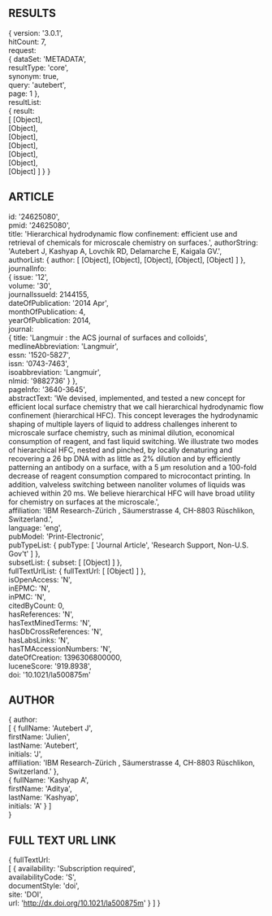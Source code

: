 RESULTS
-----------
{ version: '3.0.1',                                                                                                                                                                                                                    
  hitCount: 7,                                                                                                                                                                                                                         
  request:                                                                                                                                                                                                                             
   { dataSet: 'METADATA',                                                                                                                                                                                                              
     resultType: 'core',                                                                                                                                                                                                               
     synonym: true,                                                                                                                                                                                                                    
     query: 'autebert',                                                                                                                                                                                                                
     page: 1 },                                                                                                                                                                                                                        
  resultList:                                                                                                                                                                                                                          
   { result:                                                                                                                                                                                                                           
      [ [Object],                                                                                                                                                                                                                      
        [Object],                                                                                                                                                                                                                      
        [Object],                                                                                                                                                                                                                      
        [Object],                                                                                                                                                                                                                      
        [Object],                                                                                                                                                                                                                      
        [Object],                                                                                                                                                                                                                      
        [Object] ] } }  
        
ARTICLE
-----------

id: '24625080',                                                                                                                                                                                                                      
pmid: '24625080',                                                                                                                                                                                                                    
title: 'Hierarchical hydrodynamic flow confinement: efficient use and retrieval of chemicals for microscale chemistry on surfaces.',
authorString: 'Autebert J, Kashyap A, Lovchik RD, Delamarche E, Kaigala GV.',                                                                                                                                                        
authorList: { author: [ [Object], [Object], [Object], [Object], [Object] ] },                                                                                                                                                        
journalInfo:                                                                                                                                                                                                                         
   { issue: '12',                                                                                                                                                                                                                      
     volume: '30',                                                                                                                                                                                                                     
     journalIssueId: 2144155,                                                                                                                                                                                                          
     dateOfPublication: '2014 Apr',                                                                                                                                                                                                    
     monthOfPublication: 4,                                                                                                                                                                                                            
     yearOfPublication: 2014,                                                                                                                                                                                                          
     journal:                                                                                                                                                                                                                          
      { title: 'Langmuir : the ACS journal of surfaces and colloids',                                                                                                                                                                  
        medlineAbbreviation: 'Langmuir',                                                                                                                                                                                               
        essn: '1520-5827',                                                                                                                                                                                                             
        issn: '0743-7463',                                                                                                                                                                                                             
        isoabbreviation: 'Langmuir',                                                                                                                                                                                                   
        nlmid: '9882736' } 
    },                                                                                                                                                                                                          
  pageInfo: '3640-3645',                                                                                                                                                                                                               
  abstractText: 'We devised, implemented, and tested a new concept for efficient local surface chemistry that we call hierarchical hydrodynamic flow confinement (hierarchical HFC). This concept leverages the hydrodynamic shaping of multiple layers of liquid to address challenges inherent to microscale surface chemistry, such as minimal dilution, economical consumption of reagent, and fast liquid switching. We illustrate two modes of hierarchical HFC, nested and pinched, by locally denaturing and recovering a 26 bp DNA with as little as 2% dilution and by efficiently patterning an antibody on a surface, with a 5 μm resolution and a 100-fold decrease of reagent consumption compared to microcontact printing. In addition, valveless switching between nanoliter volumes of liquids was achieved within 20 ms. We believe hierarchical HFC will have broad utility for chemistry on surfaces at the microscale.',             
  affiliation: 'IBM Research-Zürich , Säumerstrasse 4, CH-8803 Rüschlikon, Switzerland.',                                                                                                                                           
  language: 'eng',                                                                                                                                                                                                                     
  pubModel: 'Print-Electronic',                                                                                                                                                                                                        
  pubTypeList: { pubType: [ 'Journal Article', 'Research Support, Non-U.S. Gov\'t' ] },                                                                                                                                                
  subsetList: { subset: [ [Object] ] },                                                                                                                                                                                                
  fullTextUrlList: { fullTextUrl: [ [Object] ] },                                                                                                                                                                                      
  isOpenAccess: 'N',                                                                                                                                                                                                                   
  inEPMC: 'N',                                                                                                                                                                                                                         
  inPMC: 'N',                                                                                                                                                                                                                          
  citedByCount: 0,                                                                                                                                                                                                                     
  hasReferences: 'N',                                                                                                                                                                                                                  
  hasTextMinedTerms: 'N',                                                                                                                                                                                                              
  hasDbCrossReferences: 'N',                                                                                                                                                                                                           
  hasLabsLinks: 'N',                                                                                                                                                                                                                   
  hasTMAccessionNumbers: 'N',                                                                                                                                                                                                          
  dateOfCreation: 1396306800000,                                                                                                                                                                                                       
  luceneScore: '919.8938',                                                                                                                                                                                                             
  doi: '10.1021/la500875m'
  
AUTHOR
----------

  { author:                                                                                                                                                                                                                              
   [ { fullName: 'Autebert J',                                                                                                                                                                                                         
       firstName: 'Julien',                                                                                                                                                                                                            
       lastName: 'Autebert',                                                                                                                                                                                                           
       initials: 'J',                                                                                                                                                                                                                  
       affiliation: 'IBM Research-Zürich , Säumerstrasse 4, CH-8803 Rüschlikon, Switzerland.' },                                                                                                                                    
     { fullName: 'Kashyap A',                                                                                                                                                                                                          
       firstName: 'Aditya',                                                                                                                                                                                                            
       lastName: 'Kashyap',                                                                                                                                                                                                            
       initials: 'A' } ]  
}

FULL TEXT URL LINK
----------------

{ fullTextUrl:                                                                                                                                                                                                                         
   [ { availability: 'Subscription required',                                                                                                                                                                                          
       availabilityCode: 'S',                                                                                                                                                                                                          
       documentStyle: 'doi',                                                                                                                                                                                                           
       site: 'DOI',                                                                                                                                                                                                                    
       url: 'http://dx.doi.org/10.1021/la500875m' } ] }